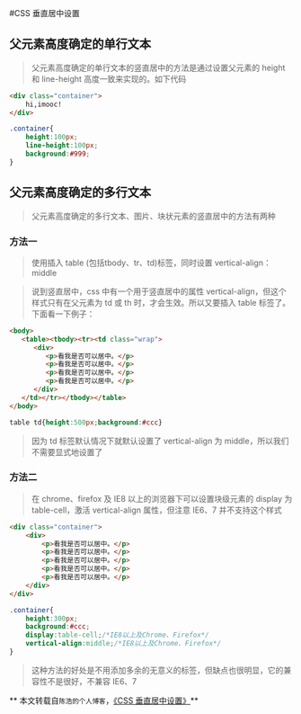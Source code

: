 #CSS 垂直居中设置

## 父元素高度确定的单行文本

> 父元素高度确定的单行文本的竖直居中的方法是通过设置父元素的 height 和 line-height 高度一致来实现的。如下代码

```html
<div class="container">
    hi,imooc!
</div>
```

```css
.container{
    height:100px;
    line-height:100px;
    background:#999;
}
```

## 父元素高度确定的多行文本

> 父元素高度确定的多行文本、图片、块状元素的竖直居中的方法有两种

### 方法一

> 使用插入 table (包括tbody、tr、td)标签，同时设置 vertical-align：middle

> 说到竖直居中，css 中有一个用于竖直居中的属性 vertical-align，但这个样式只有在父元素为 td 或 th 时，才会生效。所以又要插入 table 标签了。下面看一下例子：

```html
<body>
   <table><tbody><tr><td class="wrap">
      <div>
         <p>看我是否可以居中。</p>
         <p>看我是否可以居中。</p>
         <p>看我是否可以居中。</p>
         <p>看我是否可以居中。</p>
      </div>
   </td></tr></tbody></table>
</body>
```

```css
table td{height:500px;background:#ccc}
```

> 因为 td 标签默认情况下就默认设置了 vertical-align 为 middle，所以我们不需要显式地设置了

### 方法二

> 在 chrome、firefox 及 IE8 以上的浏览器下可以设置块级元素的 display 为 table-cell，激活 vertical-align 属性，但注意 IE6、7 并不支持这个样式

```html
<div class="container">
    <div>
        <p>看我是否可以居中。</p>
        <p>看我是否可以居中。</p>
        <p>看我是否可以居中。</p>
        <p>看我是否可以居中。</p>
        <p>看我是否可以居中。</p>
    </div>
</div>
```

```css
.container{
    height:300px;
    background:#ccc;
    display:table-cell;/*IE8以上及Chrome、Firefox*/
    vertical-align:middle;/*IE8以上及Chrome、Firefox*/
}
```

> 这种方法的好处是不用添加多余的无意义的标签，但缺点也很明显，它的兼容性不是很好，不兼容 IE6、7

** 本文转载自`陈浩的个人博客`，<a href="http://cighao.com/2016/01/17/set-vertical-center-in-CSS/" rel="nofollow">《CSS 垂直居中设置》</a>**